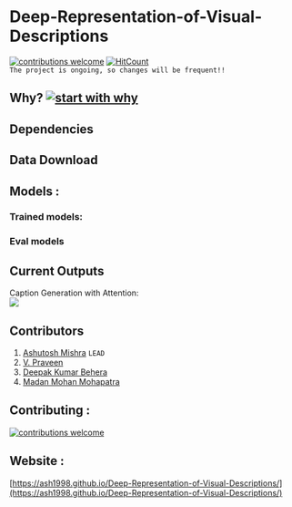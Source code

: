 # Deep-Representation-of-Visual-Descriptions
[![contributions welcome](https://img.shields.io/badge/contributions-welcome-brightgreen.svg?style=flat)](https://github.com/ASH1998/Deep-Representation-of-Visual-Descriptions/issues)  [![HitCount](http://hits.dwyl.io/ASH1998/Deep-Representation-of-Visual-Descriptions.svg)](http://hits.dwyl.io/ASH1998/Deep-Representation-of-Visual-Descriptions)   
`The project is ongoing, so changes will be frequent!!`


## Why? [![start with why](https://img.shields.io/badge/start%20with-why%3F-brightgreen.svg?style=flat)](https://ash1998.github.io/Deep-Representation-of-Visual-Descriptions/)

## Dependencies

## Data Download

## Models :
### Trained models:
### Eval models


## Current Outputs

Caption Generation with Attention:    
![](output/coco_DAMSM_2018_10_10_04_42_55/Image/attention_maps0.png)


## Contributors
1. [Ashutosh Mishra](https://github.com/ASH1998/) `LEAD`
2. [V. Praveen]()
3. [Deepak Kumar Behera]()
4. [Madan Mohan Mohapatra]()

## Contributing :
[![contributions welcome](https://img.shields.io/badge/contributions-welcome-brightgreen.svg?style=flat)](https://github.com/ASH1998/Deep-Representation-of-Visual-Descriptions/issues)

## Website :
[https://ash1998.github.io/Deep-Representation-of-Visual-Descriptions/](https://ash1998.github.io/Deep-Representation-of-Visual-Descriptions/)
